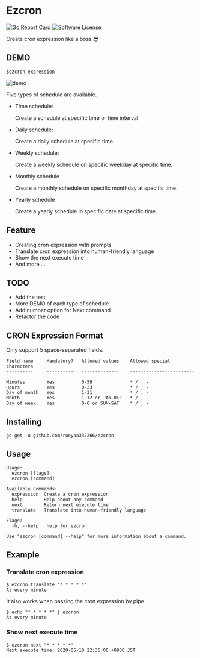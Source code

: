 # Ezcron

[![Go Report Card](https://goreportcard.com/badge/github.com/rueyaa332266/ezcron)](https://goreportcard.com/report/github.com/rueyaa332266/ezcron)
![Software License](https://img.shields.io/badge/license-MIT-brightgreen.svg?style=flat-square)

Create cron expression like a boss 😎

## DEMO
```shell
$ezcron expression
```

![demo](https://github.com/rueyaa332266/assets/raw/master/ezcron/demo.gif)

Five types of schedule are available.

- Time schedule:

    Create a schedule at specific time or time interval.

- Daily schedule:

    Create a daily schedule at specific time.

- Weekly schedule:

    Create a weekly schedule on specific weekday at specific time.

- Monthly schedule

    Create a monthly schedule on specific monthday at specific time.

- Yearly schedule

    Create a yearly schedule in specific date at specific time.

## Feature
- Creating cron expression with prompts
- Translate cron expression into human-friendly language
- Show the next execute time
- And more ...

## TODO
- Add the test
- More DEMO of each type of schedule
- Add number option for Next command
- Refactor the code

## CRON Expression Format
Only support 5 space-separated fields.
```
Field name     Mandatory?   Allowed values    Allowed special characters
----------     ----------   --------------    --------------------------
Minutes        Yes          0-59              * / , -
Hours          Yes          0-23              * / , -
Day of month   Yes          1-31              * / , -
Month          Yes          1-12 or JAN-DEC   * / , -
Day of week    Yes          0-6 or SUN-SAT    * / , -
```

## Installing

```
go get -u github.com/rueyaa332266/ezcron
```

## Usage
```
Usage:
  ezcron [flags]
  ezcron [command]

Available Commands:
  expression  Create a cron expression
  help        Help about any command
  next        Return next execute time
  translate   Translate into human-friendly language

Flags:
  -h, --help   help for ezcron

Use "ezcron [command] --help" for more information about a command.
```

## Example

### Translate cron expression

```
$ ezcron translate "* * * * *"
At every minute
```

It also works when passing the cron expression by pipe.
```
$ echo "* * * * *" | ezcron
At every minute
```

### Show next execute time
```
$ ezcron next "* * * * *"
Next execute time: 2020-05-10 22:35:00 +0900 JST
```